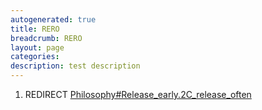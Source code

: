 ```yaml
---
autogenerated: true
title: RERO
breadcrumb: RERO
layout: page
categories: 
description: test description
---
```


1.  REDIRECT [Philosophy\#Release\_early.2C\_release\_often](Philosophy#Release_early.2C_release_often "wikilink")
